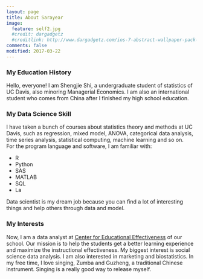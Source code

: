 ```yaml
---
layout: page
title: About Sarayear
image:
  feature: self2.jpg
  #credit: dargadgetz
  #creditlink: http://www.dargadgetz.com/ios-7-abstract-wallpaper-pack-for-iphone-5-and-ipod-touch-retina/
comments: false
modified: 2017-03-22
---
```


### My Education History

Hello, everyone! I am Shengjie Shi, a undergraduate student of statistics of UC Davis, also minoring Managerial Economics. I am also an international student who comes from China after I finished my high school education.

### My Data Science Skill

I have taken a bunch of courses about statistics theory and methods at UC Davis, such as regression,
mixed model, ANOVA, categorical data analysis, time series analysis,
statistical computing, machine learning and so on.  
For the program language and software, I am familiar with:

- R
- Python
- SAS
- MATLAB
- SQL
- La

Data scientist is my dream job because you can find a lot of interesting things
and help others through data and model.

### My Interests
Now, I am a data analyst at [Center for Educational Effectiveness](http://cee.ucdavis.edu/) of our school.
Our mission is to help the students get a better learning experience and maximize the
instructional effectiveness. My biggest interest is social science data analysis.
I am also interested in marketing and biostatistics.
In my free time, I love singing, Zumba and Guzheng, a traditional Chinese instrument.
Singing is a really good way to release myself.
